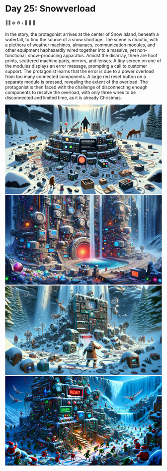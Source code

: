 # Day 25: Snowverload

:woman_technologist: :snowflake: :gear: :telephone_receiver: :battery: :red_circle: :christmas_tree:

In the story, the protagonist arrives at the center of Snow Island, beneath a waterfall, to find the source of a snow
shortage. The scene is chaotic, with a plethora of weather machines, almanacs, communication modules, and other
equipment haphazardly wired together into a massive, yet non-functional, snow-producing apparatus. Amidst the disarray,
there are hoof prints, scattered machine parts, mirrors, and lenses. A tiny screen on one of the modules displays an
error message, prompting a call to customer support. The protagonist learns that the error is due to a power overload
from too many connected components. A large red reset button on a separate module is pressed, revealing the extent of
the overload. The protagonist is then faced with the challenge of disconnecting enough components to resolve the
overload, with only three wires to be disconnected and limited time, as it is already Christmas.

![img_04.png](img_04.png)
![img_02.png](img_02.png)
![img_03.png](img_03.png)
![img_01.png](img_01.png)

